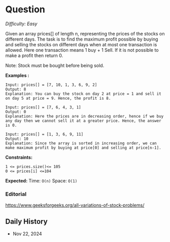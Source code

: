 # Question 

_Difficulty: Easy_

Given an array prices[] of length n, representing the prices of the stocks on different days. The task is to find the maximum profit possible by buying and selling the stocks on different days when at most one transaction is allowed. Here one transaction means 1 buy + 1 Sell. If it is not possible to make a profit then return 0.

Note: Stock must be bought before being sold.

**Examples :**
```
Input: prices[] = [7, 10, 1, 3, 6, 9, 2]
Output: 8
Explanation: You can buy the stock on day 2 at price = 1 and sell it on day 5 at price = 9. Hence, the profit is 8.

Input: prices[] = [7, 6, 4, 3, 1]
Output: 0 
Explanation: Here the prices are in decreasing order, hence if we buy any day then we cannot sell it at a greater price. Hence, the answer is 0.

Input: prices[] = [1, 3, 6, 9, 11]
Output: 10 
Explanation: Since the array is sorted in increasing order, we can make maximum profit by buying at price[0] and selling at price[n-1].
```

**Constraints:**
```
1 <= prices.size()<= 105
0 <= prices[i] <=104
```

**Expected:**
Time: `O(n)`
Space: `O(1)`

### Editorial
https://www.geeksforgeeks.org/all-variations-of-stock-problems/

## Daily History
- Nov 22, 2024
